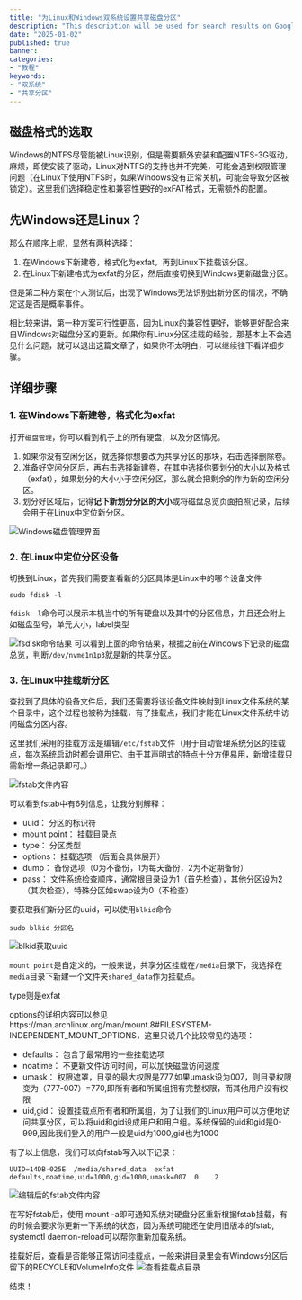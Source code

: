 ```yaml
---
title: "为Linux和Windows双系统设置共享磁盘分区"
description: "This description will be used for search results on Google."
date: "2025-01-02"
published: true
banner:
categories:
- "教程"
keywords:
- "双系统"
- "共享分区"
---
```

## 磁盘格式的选取

Windows的NTFS尽管能被Linux识别，但是需要额外安装和配置NTFS-3G驱动，麻烦，即使安装了驱动，Linux对NTFS的支持也并不完美，可能会遇到权限管理问题（在Linux下使用NTFS时，如果Windows没有正常关机，可能会导致分区被锁定）。这里我们选择稳定性和兼容性更好的exFAT格式，无需额外的配置。

## 先Windows还是Linux？

那么在顺序上呢，显然有两种选择：
1. 在Windows下新建卷，格式化为exfat，再到Linux下挂载该分区。
2. 在Linux下新建格式为exfat的分区，然后直接切换到Windows更新磁盘分区。

但是第二种方案在个人测试后，出现了Windows无法识别出新分区的情况，不确定这是否是概率事件。

相比较来讲，第一种方案可行性更高，因为Linux的兼容性更好，能够更好配合来自Windows对磁盘分区的更新。如果你有Linux分区挂载的经验，那基本上不会遇见什么问题，就可以退出这篇文章了，如果你不太明白，可以继续往下看详细步骤。


## 详细步骤
### 1. 在Windows下新建卷，格式化为exfat

打开`磁盘管理`，你可以看到机子上的所有硬盘，以及分区情况。

1. 如果你没有空闲分区，就选择你想要改为共享分区的那块，右击选择删除卷。
2. 准备好空闲分区后，再右击选择新建卷，在其中选择你要划分的大小以及格式（exfat），如果划分的大小小于空闲分区，那么就会把剩余的作为新的空闲分区。
3. 划分好区域后，记得**记下新划分分区的大小**或将磁盘总览页面拍照记录，后续会用于在Linux中定位新分区。

![Windows磁盘管理界面](/images/2403-00.png)

### 2. 在Linux中定位分区设备

切换到Linux，首先我们需要查看新的分区具体是Linux中的哪个设备文件

```shell
sudo fdisk -l
```

`fdisk -l`命令可以展示本机当中的所有硬盘以及其中的分区信息，并且还会附上如磁盘型号，单元大小，label类型

![fsdisk命令结果](/images/2403-01.png)
可以看到上面的命令结果，根据之前在Windows下记录的磁盘总览，判断`/dev/nvme1n1p3`就是新的共享分区。

### 3. 在Linux中挂载新分区
查找到了具体的设备文件后，我们还需要将该设备文件映射到Linux文件系统的某个目录中，这个过程也被称为挂载，有了挂载点，我们才能在Linux文件系统中访问磁盘分区内容。

这里我们采用的挂载方法是编辑`/etc/fstab`文件（用于自动管理系统分区的挂载点，每次系统启动时都会调用它。由于其声明式的特点十分方便易用，新增挂载只需新增一条记录即可。）

![fstab文件内容](/images/2403-03.png)

可以看到fstab中有6列信息，让我分别解释：
- uuid： 分区的标识符
- mount point： 挂载目录点
- type： 分区类型
- options： 挂载选项 （后面会具体展开）
- dump： 备份选项（0为不备份，1为每天备份，2为不定期备份）
- pass： 文件系统检查顺序，通常根目录设为1（首先检查），其他分区设为2（其次检查），特殊分区如swap设为0（不检查）

要获取我们新分区的uuid，可以使用`blkid`命令

```shell
sudo blkid 分区名
```

![blkid获取uuid](/images/2403-04.png)

`mount point`是自定义的，一般来说，共享分区挂载在`/media`目录下，我选择在`media`目录下新建一个文件夹`shared_data`作为挂载点。

type则是exfat

options的详细内容可以参见https://man.archlinux.org/man/mount.8#FILESYSTEM-INDEPENDENT_MOUNT_OPTIONS，这里只说几个比较常见的选项：
- defaults： 包含了最常用的一些挂载选项
- noatime： 不更新文件访问时间，可以加快磁盘访问速度
- umask： 权限遮罩，目录的最大权限是777,如果umask设为007，则目录权限变为（777-007）=770,即所有者和所属组拥有完整权限，而其他用户没有权限
- uid,gid： 设置挂载点所有者和所属组，为了让我们的Linux用户可以方便地访问共享分区，可以将uid和gid设成用户和用户组。系统保留的uid和gid是0-999,因此我们登入的用户一般是uid为1000,gid也为1000

有了以上信息，我们可以向fstab写入以下记录：
```shell
UUID=14DB-025E	/media/shared_data  exfat   defaults,noatime,uid=1000,gid=1000,umask=007  0	   2
```

![编辑后的fstab文件内容](/images/2403-06.png)

在写好fstab后，使用 mount -a即可通知系统对硬盘分区重新根据fstab挂载，有的时候会要求你更新一下系统的状态，因为系统可能还在使用旧版本的fstab, systemctl daemon-reload可以帮你重新加载系统。

挂载好后，查看是否能够正常访问挂载点，一般来讲目录里会有Windows分区后留下的RECYCLE和VolumeInfo文件
![查看挂载点目录](/images/2403-05.png)

结束！


